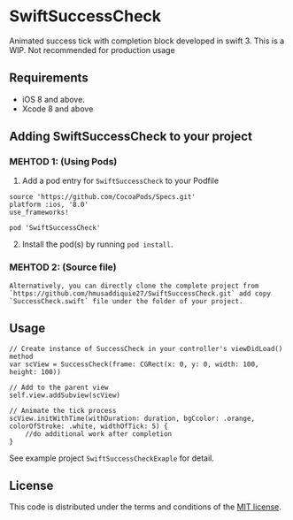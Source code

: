 # SwiftSuccessCheck
Animated success tick with completion block developed in swift 3.
This is a WIP. Not recommended for production usage

## Requirements

- iOS 8 and above.
- Xcode 8 and above

## Adding SwiftSuccessCheck to your project

### MEHTOD 1: (Using Pods)
1. Add a pod entry for `SwiftSuccessCheck` to your Podfile

```
source 'https://github.com/CocoaPods/Specs.git'
platform :ios, '8.0'
use_frameworks!

pod 'SwiftSuccessCheck'
```

2. Install the pod(s) by running `pod install`.

### MEHTOD 2: (Source file)

```
Alternatively, you can directly clone the complete project from `https://github.com/hmusaddiquie27/SwiftSuccessCheck.git` add copy `SuccessCheck.swift` file under the folder of your project. 
```

## Usage

```
// Create instance of SuccessCheck in your controller's viewDidLoad() method
var scView = SuccessCheck(frame: CGRect(x: 0, y: 0, width: 100, height: 100))

// Add to the parent view
self.view.addSubview(scView)

// Animate the tick process
scView.initWithTime(withDuration: duration, bgCcolor: .orange, colorOfStroke: .white, widthOfTick: 5) { 
	//do additional work after completion
}
```

See example project `SwiftSuccessCheckExaple` for detail.

## License
This code is distributed under the terms and conditions of the [MIT license](LICENSE).
